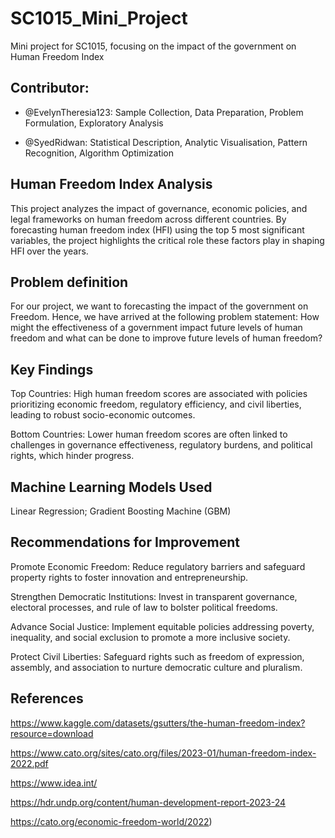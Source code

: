 # SC1015_Mini_Project
Mini project for SC1015, focusing on the impact of the government on Human Freedom Index
## Contributor:
- @EvelynTheresia123: Sample Collection, Data Preparation, Problem Formulation, Exploratory Analysis
  
- @SyedRidwan: Statistical Description, Analytic Visualisation, Pattern Recognition, Algorithm Optimization

## Human Freedom Index Analysis
This project analyzes the impact of governance, economic policies, and legal frameworks on human freedom across different countries. By forecasting human freedom index (HFI) using the top 5 most significant variables, the project highlights the critical role these factors play in shaping HFI over the years.

## Problem definition
For our project, we want to forecasting the impact of the government on Freedom. Hence, we have arrived at the following problem statement:
How might the effectiveness of a government impact future levels of human freedom and what can be done to improve future levels of human freedom?

## Key Findings
Top Countries: High human freedom scores are associated with policies prioritizing economic freedom, regulatory efficiency, and civil liberties, leading to robust socio-economic outcomes.

Bottom Countries: Lower human freedom scores are often linked to challenges in governance effectiveness, regulatory burdens, and political rights, which hinder progress.

## Machine Learning Models Used
Linear Regression; Gradient Boosting Machine (GBM)

## Recommendations for Improvement
Promote Economic Freedom: Reduce regulatory barriers and safeguard property rights to foster innovation and entrepreneurship.

Strengthen Democratic Institutions: Invest in transparent governance, electoral processes, and rule of law to bolster political freedoms.

Advance Social Justice: Implement equitable policies addressing poverty, inequality, and social exclusion to promote a more inclusive society.

Protect Civil Liberties: Safeguard rights such as freedom of expression, assembly, and association to nurture democratic culture and pluralism.

## References
https://www.kaggle.com/datasets/gsutters/the-human-freedom-index?resource=download

https://www.cato.org/sites/cato.org/files/2023-01/human-freedom-index-2022.pdf

https://www.idea.int/

https://hdr.undp.org/content/human-development-report-2023-24

https://cato.org/economic-freedom-world/2022)
